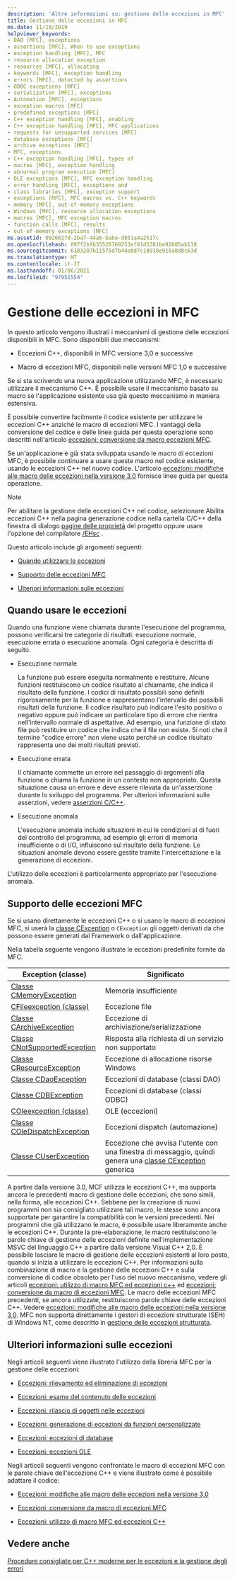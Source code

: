 ```yaml
---
description: 'Altre informazioni su: gestione delle eccezioni in MFC'
title: Gestione delle eccezioni in MFC
ms.date: 11/19/2019
helpviewer_keywords:
- DAO [MFC], exceptions
- assertions [MFC], When to use exceptions
- exception handling [MFC], MFC
- resource allocation exception
- resources [MFC], allocating
- keywords [MFC], exception handling
- errors [MFC], detected by assertions
- ODBC exceptions [MFC]
- serialization [MFC], exceptions
- Automation [MFC], exceptions
- exception macros [MFC]
- predefined exceptions [MFC]
- C++ exception handling [MFC], enabling
- C++ exception handling [MFC], MFC applications
- requests for unsupported services [MFC]
- database exceptions [MFC]
- archive exceptions [MFC]
- MFC, exceptions
- C++ exception handling [MFC], types of
- macros [MFC], exception handling
- abnormal program execution [MFC]
- OLE exceptions [MFC], MFC exception handling
- error handling [MFC], exceptions and
- class libraries [MFC], exception support
- exceptions [MFC], MFC macros vs. C++ keywords
- memory [MFC], out-of-memory exceptions
- Windows [MFC], resource allocation exceptions
- macros [MFC], MFC exception macros
- function calls [MFC], results
- out-of-memory exceptions [MFC]
ms.assetid: 0926627d-2ba7-44a6-babe-d851a4a2517c
ms.openlocfilehash: 097f2bf635526769253ef81d5381be82605ab118
ms.sourcegitcommit: 6183207b11575d7b44ebd7c18918e916a0d8c63d
ms.translationtype: MT
ms.contentlocale: it-IT
ms.lasthandoff: 01/06/2021
ms.locfileid: "97951554"
---
```

# <a name="exception-handling-in-mfc"></a>Gestione delle eccezioni in MFC

In questo articolo vengono illustrati i meccanismi di gestione delle eccezioni disponibili in MFC. Sono disponibili due meccanismi:

- Eccezioni C++, disponibili in MFC versione 3,0 e successive

- Macro di eccezioni MFC, disponibili nelle versioni MFC 1,0 e successive

Se si sta scrivendo una nuova applicazione utilizzando MFC, è necessario utilizzare il meccanismo C++. È possibile usare il meccanismo basato su macro se l'applicazione esistente usa già questo meccanismo in maniera estensiva.

È possibile convertire facilmente il codice esistente per utilizzare le eccezioni C++ anziché le macro di eccezioni MFC. I vantaggi della conversione del codice e delle linee guida per questa operazione sono descritti nell'articolo [eccezioni: conversione da macro eccezioni MFC](exceptions-converting-from-mfc-exception-macros.md).

Se un'applicazione è già stata sviluppata usando le macro di eccezioni MFC, è possibile continuare a usare queste macro nel codice esistente, usando le eccezioni C++ nel nuovo codice. L'articolo [eccezioni: modifiche alle macro delle eccezioni nella versione 3,0](exceptions-changes-to-exception-macros-in-version-3-0.md) fornisce linee guida per questa operazione.

> [!NOTE]
> Per abilitare la gestione delle eccezioni C++ nel codice, selezionare Abilita eccezioni C++ nella pagina generazione codice nella cartella C/C++ della finestra di dialogo [pagine delle proprietà](../build/reference/property-pages-visual-cpp.md) del progetto oppure usare l'opzione del compilatore [/EHsc](../build/reference/eh-exception-handling-model.md) .

Questo articolo include gli argomenti seguenti:

- [Quando utilizzare le eccezioni](#_core_when_to_use_exceptions)

- [Supporto delle eccezioni MFC](#_core_mfc_exception_support)

- [Ulteriori informazioni sulle eccezioni](#_core_further_reading_about_exceptions)

## <a name="when-to-use-exceptions"></a><a name="_core_when_to_use_exceptions"></a> Quando usare le eccezioni

Quando una funzione viene chiamata durante l'esecuzione del programma, possono verificarsi tre categorie di risultati: esecuzione normale, esecuzione errata o esecuzione anomala. Ogni categoria è descritta di seguito.

- Esecuzione normale

   La funzione può essere eseguita normalmente e restituire. Alcune funzioni restituiscono un codice risultato al chiamante, che indica il risultato della funzione. I codici di risultato possibili sono definiti rigorosamente per la funzione e rappresentano l'intervallo dei possibili risultati della funzione. Il codice risultato può indicare l'esito positivo o negativo oppure può indicare un particolare tipo di errore che rientra nell'intervallo normale di aspettative. Ad esempio, una funzione di stato file può restituire un codice che indica che il file non esiste. Si noti che il termine "codice errore" non viene usato perché un codice risultato rappresenta uno dei molti risultati previsti.

- Esecuzione errata

   Il chiamante commette un errore nel passaggio di argomenti alla funzione o chiama la funzione in un contesto non appropriato. Questa situazione causa un errore e deve essere rilevata da un'asserzione durante lo sviluppo del programma. Per ulteriori informazioni sulle asserzioni, vedere [asserzioni C/C++](/visualstudio/debugger/c-cpp-assertions).

- Esecuzione anomala

   L'esecuzione anomala include situazioni in cui le condizioni al di fuori del controllo del programma, ad esempio gli errori di memoria insufficiente o di I/O, influiscono sul risultato della funzione. Le situazioni anomale devono essere gestite tramite l'intercettazione e la generazione di eccezioni.

L'utilizzo delle eccezioni è particolarmente appropriato per l'esecuzione anomala.

## <a name="mfc-exception-support"></a><a name="_core_mfc_exception_support"></a> Supporto delle eccezioni MFC

Se si usano direttamente le eccezioni C++ o si usano le macro di eccezioni MFC, si userà la [classe CException](reference/cexception-class.md) o `CException` gli oggetti derivati da che possono essere generati dal Framework o dall'applicazione.

Nella tabella seguente vengono illustrate le eccezioni predefinite fornite da MFC.

|Exception (classe)|Significato|
|---------------------|-------------|
|[Classe CMemoryException](reference/cmemoryexception-class.md)|Memoria insufficiente|
|[CFileexception (classe)](reference/cfileexception-class.md)|Eccezione file|
|[Classe CArchiveException](reference/carchiveexception-class.md)|Eccezione di archiviazione/serializzazione|
|[Classe CNotSupportedException](reference/cnotsupportedexception-class.md)|Risposta alla richiesta di un servizio non supportato|
|[Classe CResourceException](reference/cresourceexception-class.md)|Eccezione di allocazione risorse Windows|
|[Classe CDaoException](reference/cdaoexception-class.md)|Eccezioni di database (classi DAO)|
|[Classe CDBException](reference/cdbexception-class.md)|Eccezioni di database (classi ODBC)|
|[COleexception (classe)](reference/coleexception-class.md)|OLE (eccezioni)|
|[Classe COleDispatchException](reference/coledispatchexception-class.md)|Eccezioni dispatch (automazione)|
|[Classe CUserException](reference/cuserexception-class.md)|Eccezione che avvisa l'utente con una finestra di messaggio, quindi genera una [classe CException](reference/cexception-class.md) generica|

A partire dalla versione 3.0, MCF utilizza le eccezioni C++, ma supporta ancora le precedenti macro di gestione delle eccezioni, che sono simili, nella forma, alle eccezioni C++. Sebbene per la creazione di nuovi programmi non sia consigliato utilizzare tali macro, le stesse sono ancora supportate per garantire la compatibilità con le versioni precedenti. Nei programmi che già utilizzano le macro, è possibile usare liberamente anche le eccezioni C++. Durante la pre-elaborazione, le macro restituiscono le parole chiave di gestione delle eccezioni definite nell'implementazione MSVC del linguaggio C++ a partire dalla versione Visual C++ 2,0. È possibile lasciare le macro di gestione delle eccezioni esistenti al loro posto, quando si inizia a utilizzare le eccezioni C++. Per informazioni sulla combinazione di macro e la gestione delle eccezioni C++ e sulla conversione di codice obsoleto per l'uso del nuovo meccanismo, vedere gli articoli [eccezioni: utilizzo di macro MFC ed eccezioni c++](exceptions-using-mfc-macros-and-cpp-exceptions.md) ed [eccezioni: conversione da macro di eccezioni MFC](exceptions-converting-from-mfc-exception-macros.md). Le macro delle eccezioni MFC precedenti, se ancora utilizzate, restituiscono parole chiave delle eccezioni C++. Vedere [eccezioni: modifiche alle macro delle eccezioni nella versione 3,0](exceptions-changes-to-exception-macros-in-version-3-0.md). MFC non supporta direttamente i gestori di eccezioni strutturate (SEH) di Windows NT, come descritto in [gestione delle eccezioni strutturata](/windows/win32/debug/structured-exception-handling).

## <a name="further-reading-about-exceptions"></a><a name="_core_further_reading_about_exceptions"></a> Ulteriori informazioni sulle eccezioni

Negli articoli seguenti viene illustrato l'utilizzo della libreria MFC per la gestione delle eccezioni:

- [Eccezioni: rilevamento ed eliminazione di eccezioni](exceptions-catching-and-deleting-exceptions.md)

- [Eccezioni: esame del contenuto delle eccezioni](exceptions-examining-exception-contents.md)

- [Eccezioni: rilascio di oggetti nelle eccezioni](exceptions-freeing-objects-in-exceptions.md)

- [Eccezioni: generazione di eccezioni da funzioni personalizzate](exceptions-throwing-exceptions-from-your-own-functions.md)

- [Eccezioni: eccezioni di database](exceptions-database-exceptions.md)

- [Eccezioni: eccezioni OLE](exceptions-ole-exceptions.md)

Negli articoli seguenti vengono confrontate le macro di eccezioni MFC con le parole chiave dell'eccezione C++ e viene illustrato come è possibile adattare il codice:

- [Eccezioni: modifiche alle macro delle eccezioni nella versione 3,0](exceptions-changes-to-exception-macros-in-version-3-0.md)

- [Eccezioni: conversione da macro di eccezioni MFC](exceptions-converting-from-mfc-exception-macros.md)

- [Eccezioni: utilizzo di macro MFC ed eccezioni C++](exceptions-using-mfc-macros-and-cpp-exceptions.md)

## <a name="see-also"></a>Vedere anche

[Procedure consigliate per C++ moderne per le eccezioni e la gestione degli errori](../cpp/errors-and-exception-handling-modern-cpp.md)
